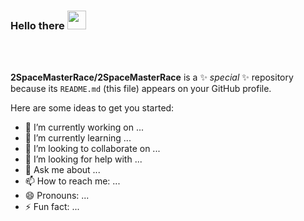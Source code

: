 ### Hello there  <img src="https://raw.githubusercontent.com/MartinHeinz/MartinHeinz/master/wave.gif" width="30px">

<div align="center">


</div>

</br>
</br>









**2SpaceMasterRace/2SpaceMasterRace** is a ✨ _special_ ✨ repository because its `README.md` (this file) appears on your GitHub profile.

Here are some ideas to get you started:

- 🔭 I’m currently working on ...
- 🌱 I’m currently learning ...
- 👯 I’m looking to collaborate on ...
- 🤔 I’m looking for help with ...
- 💬 Ask me about ...
- 📫 How to reach me: ...
- 😄 Pronouns: ...
- ⚡ Fun fact: ...

